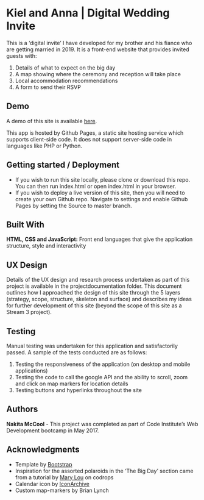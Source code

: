 # Kiel and Anna | Digital Wedding Invite 

This is a ‘digital invite’ I have developed for my brother and his fiance who are getting married in 2019. It is a front-end website that provides invited guests with:
1.	Details of what to expect on the big day
2.	A map showing where the ceremony and reception will take place
3.	Local accommodation recommendations
4.	A form to send their RSVP

## Demo

A demo of this site is available [here](https://nakitamccool.github.io/KielandAnna/).

This app is hosted by Github Pages, a static site hosting service which supports client-side code. It does not support server-side code in languages like PHP or Python.


## Getting started / Deployment

* If you wish to run this site locally, please clone or download this repo. You can then run index.html or open index.html in your browser.
* If you wish to deploy a live version of this site, then you will need to create your own Github repo. Navigate to settings and enable Github Pages by setting the Source to master branch. 
 

## Built With

**HTML, CSS and JavaScript:** Front end languages that give the application structure, style and interactivity

## UX Design

Details of the UX design and research process undertaken as part of this project is available in the 
projectdocumentation folder. This document outlines how I approached the design of this site through the 
5 layers (strategy, scope, structure, skeleton and surface) and describes 
my ideas for further development of this site (beyond the scope of this site as a Stream 3 project).

## Testing

Manual testing was undertaken for this application and satisfactorily passed. A sample of the tests conducted are as follows:
1.	Testing the responsiveness of the application (on desktop and mobile applications)
2.	Testing the code to call the google API and the ability to scroll, zoom and click on map markers for location details
3.	Testing buttons and hyperlinks throughout the site

## Authors

**Nakita McCool** - This project was completed as part of Code Institute’s Web Development bootcamp in May 2017.

## Acknowledgments

* Template by [Bootstrap](https://startbootstrap.com/)
* Inspiration for the assorted polaroids in the ‘The Big Day’ section came from a tutorial by [Mary Lou](https://tympanus.net/codrops/author/crnacura/) on codrops
* Calendar icon by [IconArchive](http://www.iconarchive.com/)
* Custom map-markers by Brian Lynch


